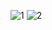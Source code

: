 ![1](https://github.com/KJY-kpu/Programmers/assets/81897584/29e58bf2-0954-4350-b861-80198c379cc9)
![2](https://github.com/KJY-kpu/Programmers/assets/81897584/57e99ea0-c0fa-4328-bfd0-2e0a591c3379)
